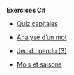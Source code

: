 **Exercices C#**

- [Quiz capitales](csharp-exos/quiz-capitales)
<!--- - [Calcul du PGCD](csharp-exos/calcul-pgcd) -->
<!--- - [Tri d’un tableau](csharp-exos/tri-tableau) -->
- [Analyse d’un mot](csharp-exos/analyse-mot)
<!--- - [Création d’un compte](csharp-exos/creation-compte) -->
<!--- - [Ecriture d’une note](csharp-exos/ecriture-note) -->
- [Jeu du pendu [3]](csharp-exos/jeu-pendu)
<!--- - [Signes du zodiaque](csharp-exos/signes-zodiaque) -->
- [Mois et saisons](csharp-exos/mois-saisons)
<!--- - [Statuts](csharp-exos/statuts) -->
<!--- - [Distributeur de boissons](csharp-exos/distributeur-boissons) -->
<!--- - [Boîtes](csharp-exos/boites) -->
<!--- - [Boîtes et articles](csharp-exos/boites-articles) -->
<!--- - [Véhicules](csharp-exos/vehicules) -->
<!--- - [Chauffage programmable](csharp-exos/chauffage-programmable) -->
<!--- - [Relevés météo](csharp-exos/releves-meteo) -->
<!--- - [Texte formaté](csharp-exos/texte-formate) -->
<!--- - [Listes de véhicules](csharp-exos/listes-vehicules) -->
<!--- - [Cryptage](csharp-exos/cryptage) -->
<!--- - [Jeu de roulette](csharp-exos/jeu-roulette) -->
<!--- - [Entretien d’un véhicule](csharp-exos/entretien-vehicule) -->
<!--- - [Explorateur de fichiers](csharp-exos/explorateur-fichiers) -->
<!--- - [Gestion d’un stock](csharp-exos/gestion-stock) -->
<!--- - [Méthodes d’extension](csharp-exos/methodes-extension) -->
<!--- - [Collection de bandes dessinées](csharp-exos/collection-bd) -->
